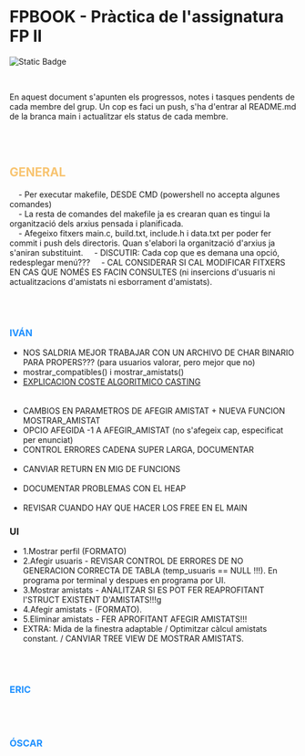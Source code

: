 # FPBOOK - Pràctica de l'assignatura FP II
<img alt="Static Badge" src="https://img.shields.io/badge/status-not_started-red"> <!-- Not started -->

<br>

En aquest document s'apunten els progressos, notes i tasques pendents de cada membre del grup. Un cop es faci un push, s'ha d'entrar al README.md de la branca main i actualitzar els status de cada membre.

<br><br>
<h2 style="color:#F8C471"> GENERAL </h2> 
<p>
<!-- Apunts generals -->
&nbsp &nbsp - Per executar makefile, DESDE CMD (powershell no accepta algunes comandes)<br>
&nbsp &nbsp - La resta de comandes del makefile ja es crearan quan es tingui la organització dels arxius pensada i planificada.<br>
&nbsp &nbsp - Afegeixo fitxers main.c, build.txt, include.h i data.txt per poder fer commit i push dels directoris. Quan s'elabori la organització d'arxius ja s'aniran substituint.
&nbsp &nbsp - DISCUTIR: Cada cop que es demana una opció, redesplegar menú???
&nbsp &nbsp - CAL CONSIDERAR SI CAL MODIFICAR FITXERS EN CAS QUE NOMÉS ES FACIN CONSULTES (ni insercions d'usuaris ni actualitzacions d'amistats ni esborrament d'amistats).

<!-- Fi dels apunts generals -->
</p>

<br><br>
<h3 style="color:DodgerBlue"> IVÁN </h3> 
<p>
<!-- Apunts d'Iván -->
<ul>
    <li>NOS SALDRIA MEJOR TRABAJAR CON UN ARCHIVO DE CHAR BINARIO PARA PROPERS??? (para usuarios valorar, pero mejor que no)</li>
    <li>mostrar_compatibles() i mostrar_amistats()</li>
    <li><a href = "https://stackoverflow.com/questions/37306000/performance-overhead-of-typecasting-variables-in-c">EXPLICACION COSTE ALGORITMICO CASTING</a></li>
    <br>
    <br>
    <li>CAMBIOS EN PARAMETROS DE AFEGIR AMISTAT + NUEVA FUNCION MOSTRAR_AMISTAT</li>
    <li>OPCIO AFEGIDA -1 A AFEGIR_AMISTAT (no s'afegeix cap, especificat per enunciat)</li>
    <li>CONTROL ERRORES CADENA SUPER LARGA, DOCUMENTAR</li>
    <br>
    <li>CANVIAR RETURN EN MIG DE FUNCIONS</li>
    <br>
    <li>DOCUMENTAR PROBLEMAS CON EL HEAP</li>
    <br>
    <li>REVISAR CUANDO HAY QUE HACER LOS FREE EN EL MAIN</li>
</ul>
<h3>UI</h3>
<ul>
    <li>1.Mostrar perfil (FORMATO)</li>
    <li>2.Afegir usuaris - REVISAR CONTROL DE ERRORES DE NO GENERACION CORRECTA DE TABLA (temp_usuaris == NULL !!!). En programa por terminal y despues en programa por UI.</li>
    <li>3.Mostrar amistats - ANALITZAR SI ES POT FER REAPROFITANT l'STRUCT EXISTENT D'AMISTATS!!!g</li>
    <li>4.Afegir amistats - (FORMATO).</li>
    <li>5.Eliminar amistats - FER APROFITANT AFEGIR AMISTATS!!!</li>
    <li>EXTRA: Mida de la finestra adaptable / Optimitzar càlcul amistats constant. / CANVIAR TREE VIEW DE MOSTRAR AMISTATS.</li>
</ul>
<!-- Fi dels apunts d'Iván -->
</p>
<br><br>
<h3 style="color:DodgerBlue"> ERIC </h3> 
<p>
<!-- Apunts d'ERIC -->



<!-- Fi dels apunts d'ERIC -->
</p>
<br><br>
<h3 style="color:DodgerBlue"> ÓSCAR </h3> 
<p>
<!-- Apunts d'ÓSCAR -->



<!-- Fi dels apunts d'Óscar -->
</p>